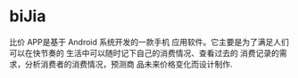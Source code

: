 # biJia
比价 APP是基于 Android 系统开发的一款手机 应用软件。它主要是为了满足人们可以在快节奏的 生活中可以随时记下自己的消费情况、查看过去的 消费记录的需求，分析消费者的消费情况，预测商 品未来价格变化而设计制作.
